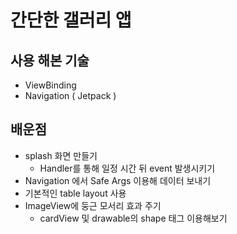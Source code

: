 # 간단한 갤러리 앱

## 사용 해본 기술
 + ViewBinding
 + Navigation ( Jetpack )

## 배운점
 + splash 화면 만들기
   + Handler를 통해 일정 시간 뒤 event 발생시키기
 + Navigation 에서 Safe Args 이용해 데이터 보내기
 + 기본적인 table layout 사용
 + ImageView에 둥근 모서리 효과 주기
   + cardView 및 drawable의 shape 태그 이용해보기
